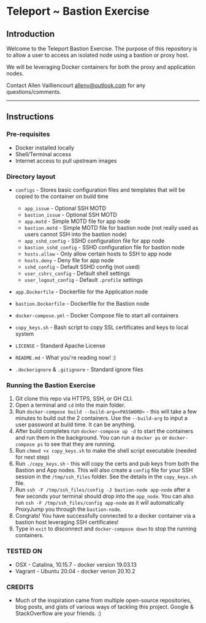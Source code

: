 # Teleport ~ Bastion Exercise

## Introduction

Welcome to the Teleport Bastion Exercise. The purpose of this repository is to allow a user to access an isolated node using a bastion or proxy host.

We will be leveraging Docker containers for both the proxy and application nodes.

Contact Allen Vailliencourt <allenv@outlook.com> for any questions/comments.

***

## Instructions

### Pre-requisites
- Docker installed locally
- Shell/Terminal access
- Internet access to pull upstream images

### Directory layout
* `configs` - Stores basic configuration files and templates that will be copied to the container on build time

    * `app_issue` - Optional SSH MOTD
    * `bastion_issue` - Optional SSH MOTD
    * `app.motd` - Simple MOTD file for app node
    * `bastion.motd` - Simple MOTD file for bastion node (not really used as users cannot SSH into the bastion node)
    * `app_sshd_config` - SSHD configuration file for app node
    * `bastion_sshd_config` - SSHD configuration file for bastion node
    * `hosts.allow` - Only allow certain hosts to SSH to app node
    * `hosts.deny` - Deny file for app node
    * `sshd_config` - Default SSHD config (not used)
    * `user_cshrc_config` - Default shell settings
    * `user_logout_config` - Default `.profile` settings

* `app.Dockerfile` - Dockerfile for the Application node
* `bastion.Dockerfile` - Dockerfile for the Bastion node
* `docker-compose.yml` - Docker Compose file to start all containers
* `copy_keys.sh` - Bash script to copy SSL certificates and keys to local system
* `LICENSE` - Standard Apache License
* `README.md` - What you're reading now! :)
* `.dockerignore` & `.gitignore` - Standard ignore files

### Running the Bastion Exercise

1. Git clone this repo via HTTPS, SSH, or GH CLI.
2. Open a terminal and `cd` into the main folder.
3. Run `docker-compose build --build-arg=<PASSWORD>` - this will take a few minutes to build out the 2 containers. Use the `--build-arg` to input a user password at build time. It can be anything.
4. After build completes run `docker-compose up -d` to start the containers and run them in the background. You can run a `docker ps` or `docker-compose ps` to see that they are running.
5. Run `chmod +x copy_keys.sh` to make the shell script executable (needed for next step)
6. Run `./copy_keys.sh` - this will copy the certs and pub keys from both the Bastion and App nodes. This will also create a `config` file for your SSH session in the `/tmp/ssh_files` folder. See the details in the `copy_keys.sh` file.
7. Run `ssh -F /tmp/ssh_files/config -J bastion-node app-node` after a few seconds your terminal should drop into the `app_node`. You can also run `ssh -F /tmp/ssh_files/config app-node` as it will automatically ProxyJump you through the `bastion-node`.
9. Congrats! You have successfully connected to a docker container via a bastion host leveraging SSH certificates!
10. Type in `exit` to disconnect and `docker-compose down` to stop the running containers.

### TESTED ON

* OSX - Catalina, 10.15.7 - docker version 19.03.13
* Vagrant - Ubuntu 20.04 - docker verion 20.10.2

### CREDITS

* Much of the inspiration came from multiple open-source repositories, blog posts, and gists of various ways of tackling this project. Google & StackOverflow are your friends. :)